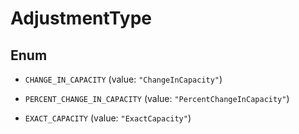 

# AdjustmentType

## Enum


* `CHANGE_IN_CAPACITY` (value: `"ChangeInCapacity"`)

* `PERCENT_CHANGE_IN_CAPACITY` (value: `"PercentChangeInCapacity"`)

* `EXACT_CAPACITY` (value: `"ExactCapacity"`)



